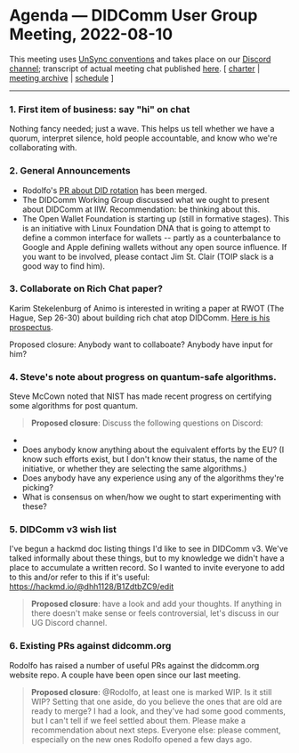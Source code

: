 # Agenda &mdash; DIDComm User Group Meeting, 2022-08-10

This meeting uses [UnSync conventions](https://hackmd.io/@dhh1128/Sk5_Gb2J9) and takes place on our [Discord channel](https://discord.gg/eNN4Wns6Jb); transcript of actual meeting chat published [here](202?-??-??-transcript.md).
[ [charter](https://github.com/decentralized-identity/didcomm-usergroup/tree/main/charter.md) | [meeting archive](https://github.com/decentralized-identity/didcomm-usergroup/tree/main/meetings/) |  [schedule](https://github.com/decentralized-identity/didcomm-usergroup/tree/main/schedule.md) ]

<hr>

### 1. First item of business: say "hi" on chat
Nothing fancy needed; just a wave. This helps us tell whether we have a quorum, interpret silence, hold people accountable, and know who we're collaborating with.

### 2. General Announcements
* Rodolfo's [PR about DID rotation](https://github.com/decentralized-identity/didcomm.org/pull/49) has been merged.
* The DIDComm Working Group discussed what we ought to present about DIDComm at IIW. Recommendation: be thinking about this.
* The Open Wallet Foundation is starting up (still in formative stages). This is an initiative with Linux Foundation DNA that is going to attempt to define a common interface for wallets -- partly as a counterbalance to Google and Apple defining wallets without any open source influence. If you want to be involved, please contact Jim St. Clair (TOIP slack is a good way to find him).

### 3. Collaborate on Rich Chat paper?
Karim Stekelenburg of Animo is interested in writing a paper at RWOT (The Hague, Sep 26-30) about building rich chat atop DIDComm. [Here is his prospectus](https://github.com/WebOfTrustInfo/rwot11-the-hague/blob/master/advance-readings/advanced-didcomm-messaging.md).

Proposed closure: Anybody want to collaboate? Anybody have input for him?

### 4. Steve's note about progress on quantum-safe algorithms.

Steve McCown noted that NIST has made recent progress on certifying some algorithms for post quantum.

>**Proposed closure**: Discuss the following questions on Discord:
* 
* Does anybody know anything about the equivalent efforts by the EU? (I know such efforts exist, but I don't know their status, the name of the initiative, or whether they are selecting the same algorithms.)
* Does anybody have any experience using any of the algorithms they're picking?
* What is consensus on when/how we ought to start experimenting with these?

### 5. DIDComm v3 wish list
I've begun a hackmd doc listing things I'd like to see in DIDComm v3. We've talked informally about these things, but to my knowledge we didn't have a place to accumulate a written record. So I wanted to invite everyone to add to this and/or refer to this if it's useful: https://hackmd.io/@dhh1128/B1ZdtbZC9/edit

>**Proposed closure**: have a look and add your thoughts. If anything in there doesn't make sense or feels controversial, let's discuss in our UG Discord channel.

### 6. Existing PRs against didcomm.org

Rodolfo has raised a number of useful PRs against the didcomm.org website repo. A couple have been open since our last meeting.

>**Proposed closure**: @Rodolfo, at least one is marked WIP. Is it still WIP? Setting that one aside, do you believe the ones that are old are ready to merge? I had a look, and they've had some good comments, but I can't tell if we feel settled about them. Please make a recommendation about next steps. Everyone else: please comment, especially on the new ones Rodolfo opened a few days ago.
